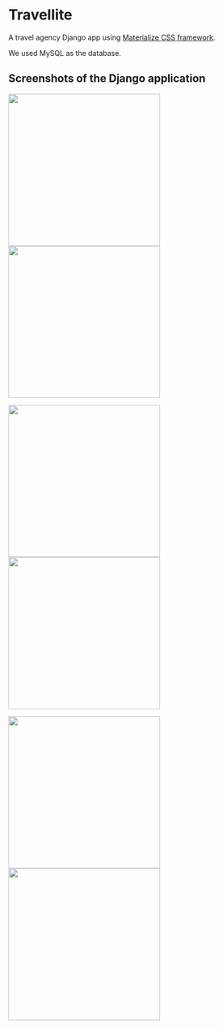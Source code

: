 # Travellite
A travel agency Django app using [Materialize CSS framework](http://materializecss.com/).

We used MySQL as the database.

## Screenshots of the Django application

<p float="left">
<img src="https://github.com/anthonyc1/TravelLite/blob/master/screenshots/login.png" width="300px">
<img src="https://github.com/anthonyc1/TravelLite/blob/master/screenshots/explore.png" width="300px">
</p>

<p float="left">
<img src="https://github.com/anthonyc1/TravelLite/blob/master/screenshots/flight.png" width="300px">
<img src="https://github.com/anthonyc1/TravelLite/blob/master/screenshots/flight_data.png" width="300px">
</p>

<p float="left">
<img src="https://github.com/anthonyc1/TravelLite/blob/master/screenshots/booking.png" width="300px">
<img src="https://github.com/anthonyc1/TravelLite/blob/master/screenshots/review.png" width="300px">
</p>